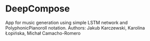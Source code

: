 # DeepCompose
App for music generation using simple LSTM network and PolyphonicPianoroll notation.
Authors: Jakub Karczewski, Karolina Łopińska, Michał Camacho-Romero

